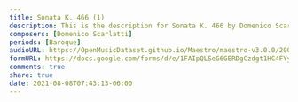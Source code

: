 ```yaml
---
title: Sonata K. 466 (1)
description: This is the description for Sonata K. 466 by Domenico Scarlatti
composers: [Domenico Scarlatti]
periods: [Baroque]
audioURL: https://OpenMusicDataset.github.io/Maestro/maestro-v3.0.0/2008/MIDI-Unprocessed_09_R3_2008_01-07_ORIG_MID--AUDIO_09_R3_2008_wav--3.midi
formURL: https://docs.google.com/forms/d/e/1FAIpQLSeG6GERDgCzdgt1HC4FYydQuQqBh4QHiJHB4OmuVhLBnbMEEQ/viewform
comments: true
share: true
date: 2021-08-08T07:43:13-06:00
---
```

